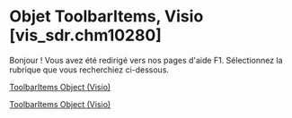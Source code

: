
# Objet ToolbarItems, Visio [vis_sdr.chm10280]

Bonjour ! Vous avez été redirigé vers nos pages d'aide F1. Sélectionnez la rubrique que vous recherchiez ci-dessous.

[ToolbarItems Object (Visio)](http://msdn.microsoft.com/library/d784fe6b-f956-be4a-fd3f-01e202042a63.aspx)

[ToolbarItems Object (Visio)](http://msdn.microsoft.com/library/173cc711-7212-d56a-76a9-e30c3a608579%28Office.15%29.aspx)

